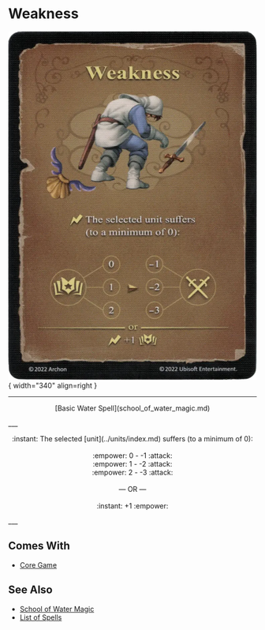 # Weakness

![Weakness](../assets/spells-weakness.webp){ width="340" align=right }

___
<p style="text-align: center;" markdown>[Basic Water Spell](school_of_water_magic.md)</p>
___
<p style="text-align: center;" markdown>:instant: The selected [unit](../units/index.md) suffers (to a minimum of 0):<br><br>:empower: 0 - -1 :attack:<br>:empower: 1 - -2 :attack:<br>:empower: 2 - -3 :attack:<br><br>— OR —<br><br>:instant: +1 :empower:</p>
___


## Comes With

- [Core Game](../content.md)


## See Also

- [School of Water Magic](school_of_water_magic.md)
- [List of Spells](index.md)
